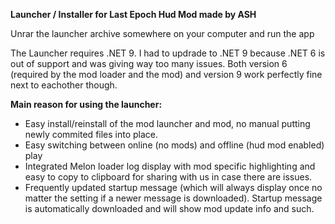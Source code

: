**Launcher / Installer for Last Epoch Hud Mod made by ASH**

Unrar the launcher archive somewhere on your computer and run the app

The Launcher requires .NET 9. I had to updrade to .NET 9 because .NET 6 is out of support and was giving way too many issues.  Both version 6 (required by the mod loader and the mod) and version 9 work perfectly fine next to eachother though.

__**Main reason for using the launcher:**__
- Easy install/reinstall of the mod launcher and mod, no manual putting newly commited files into place.
- Easy switching between online (no mods) and offline (hud mod enabled) play
- Integrated Melon loader log display with mod specific highlighting and easy to copy to clipboard for sharing with us in case there are issues.
- Frequently updated startup message (which will always display once no matter the setting if a newer message is downloaded). Startup message is automatically downloaded and will show mod update info and such.


